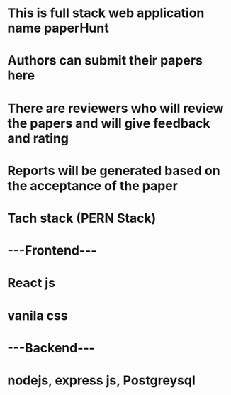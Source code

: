# This is full stack web application name paperHunt
# Authors can submit their papers here
# There are reviewers who will review the papers and will give feedback and rating
# Reports will be generated based on the acceptance of the paper

# Tach stack (PERN Stack)
# ---Frontend---
# React js
# vanila css
# ---Backend---
# nodejs, express js, Postgreysql